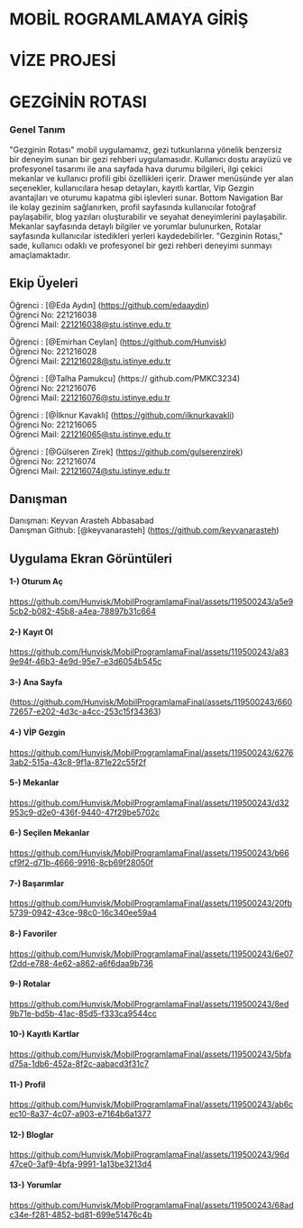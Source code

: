 # MOBİL ROGRAMLAMAYA GİRİŞ

# VİZE PROJESİ

# GEZGİNİN ROTASI

### Genel Tanım

"Gezginin Rotası" mobil uygulamamız, gezi tutkunlarına yönelik benzersiz bir deneyim sunan bir gezi rehberi uygulamasıdır. Kullanıcı dostu arayüzü ve profesyonel tasarımı ile ana sayfada hava durumu bilgileri, ilgi çekici mekanlar ve kullanıcı profili gibi özellikleri içerir. Drawer menüsünde yer alan seçenekler, kullanıcılara hesap detayları, kayıtlı kartlar, Vip Gezgin avantajları ve oturumu kapatma gibi işlevleri sunar. Bottom Navigation Bar ile kolay gezinim sağlanırken, profil sayfasında kullanıcılar fotoğraf paylaşabilir, blog yazıları oluşturabilir ve seyahat deneyimlerini paylaşabilir. Mekanlar sayfasında detaylı bilgiler ve yorumlar bulunurken, Rotalar sayfasında kullanıcılar istedikleri yerleri kaydedebilirler. "Gezginin Rotası," sade, kullanıcı odaklı ve profesyonel bir gezi rehberi deneyimi sunmayı amaçlamaktadır.

## Ekip Üyeleri

Öğrenci : [@Eda Aydın]	(https://github.com/edaaydin) 
<br>
Öğrenci No: 221216038
<br>
Öğrenci Mail: 221216038@stu.istinye.edu.tr
<br>

Öğrenci : [@Emirhan Ceylan]	(https://github.com/Hunvisk) 
<br>
Öğrenci No: 221216028
<br>
Öğrenci Mail: 221216028@stu.istinye.edu.tr
<br>

 Öğrenci : [@Talha Pamukcu]	(https:// github.com/PMKC3234)
 <br>
Öğrenci No: 221216076
<br>
Öğrenci Mail: 221216076@stu.istinye.edu.tr
<br>

Öğrenci : [@İlknur Kavaklı]	(https://github.com/ilknurkavakli) 
<br>
Öğrenci No: 221216065
<br>
Öğrenci Mail: 221216065@stu.istinye.edu.tr
<br>

Öğrenci : [@Gülseren Zirek]	(https://github.com/gulserenzirek) 
<br>
Öğrenci No: 221216074
<br>
Öğrenci Mail: 221216074@stu.istinye.edu.tr
<br>


## Danışman
Danışman: Keyvan Arasteh Abbasabad
<br>
Danışman Github: [@keyvanarasteh]	(https://github.com/keyvanarasteh)
<br>

## Uygulama Ekran Görüntüleri

#### 1-) Oturum Aç
https://github.com/Hunvisk/MobilProgramlamaFinal/assets/119500243/a5e95cb2-b082-45b8-a4ea-78897b31c664

#### 2-) Kayıt Ol
https://github.com/Hunvisk/MobilProgramlamaFinal/assets/119500243/a839e94f-46b3-4e9d-95e7-e3d6054b545c

#### 3-) Ana Sayfa
(https://github.com/Hunvisk/MobilProgramlamaFinal/assets/119500243/66072657-e202-4d3c-a4cc-253c15f34363)

#### 4-) VİP Gezgin
https://github.com/Hunvisk/MobilProgramlamaFinal/assets/119500243/62763ab2-515a-43c8-9f1a-871e22c55f2f

#### 5-) Mekanlar
https://github.com/Hunvisk/MobilProgramlamaFinal/assets/119500243/d32953c9-d2e0-436f-9440-47f29be5702c

#### 6-) Seçilen Mekanlar
https://github.com/Hunvisk/MobilProgramlamaFinal/assets/119500243/b66cf9f2-d71b-4666-9916-8cb69f28050f

#### 7-) Başarımlar
https://github.com/Hunvisk/MobilProgramlamaFinal/assets/119500243/20fb5739-0942-43ce-98c0-16c340ee59a4

#### 8-) Favoriler
https://github.com/Hunvisk/MobilProgramlamaFinal/assets/119500243/6e07f2dd-e788-4e62-a862-a6f6daa9b736

#### 9-) Rotalar
https://github.com/Hunvisk/MobilProgramlamaFinal/assets/119500243/8ed9b71e-bd5b-41ac-85d5-f333ca9544cc

#### 10-) Kayıtlı Kartlar
https://github.com/Hunvisk/MobilProgramlamaFinal/assets/119500243/5bfad75a-1db6-452a-8f2c-aabacd3f31c7

#### 11-) Profil
https://github.com/Hunvisk/MobilProgramlamaFinal/assets/119500243/ab6cec10-8a37-4c07-a903-e7164b6a1377

#### 12-) Bloglar
https://github.com/Hunvisk/MobilProgramlamaFinal/assets/119500243/96d47ce0-3af9-4bfa-9991-1a13be3213d4

#### 13-) Yorumlar
https://github.com/Hunvisk/MobilProgramlamaFinal/assets/119500243/68adc34e-f281-4852-bd81-699e51476c4b









